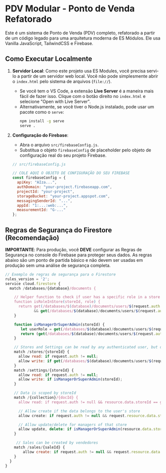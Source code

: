 # PDV Modular - Ponto de Venda Refatorado

Este é um sistema de Ponto de Venda (PDV) completo, refatorado a partir de um código legado para uma arquitetura moderna de ES Módulos. Ele usa Vanilla JavaScript, TailwindCSS e Firebase.

## Como Executar Localmente

1.  **Servidor Local**: Como este projeto usa ES Modules, você precisa servi-lo a partir de um servidor web local. Você não pode simplesmente abrir o `index.html` pelo sistema de arquivos (`file://`).
    * Se você tem o VS Code, a extensão **Live Server** é a maneira mais fácil de fazer isso. Clique com o botão direito no `index.html` e selecione "Open with Live Server".
    * Alternativamente, se você tiver o Node.js instalado, pode usar um pacote como o `serve`:
        ```bash
        npm install -g serve
        serve .
        ```

2.  **Configuração do Firebase**:
    * Abra o arquivo `src/firebaseConfig.js`.
    * Substitua o objeto `firebaseConfig` de placeholder pelo objeto de configuração real do seu projeto Firebase.

    ```javascript
    // src/firebaseConfig.js

    // COLE AQUI O OBJETO DE CONFIGURAÇÃO DO SEU FIREBASE
    const firebaseConfig = {
      apiKey: "AIza...",
      authDomain: "your-project.firebaseapp.com",
      projectId: "your-project",
      storageBucket: "your-project.appspot.com",
      messagingSenderId: "...",
      appId: "1:...:web:...",
      measurementId: "G-..."
    };
    ```

## Regras de Segurança do Firestore (Recomendação)

**IMPORTANTE**: Para produção, você **DEVE** configurar as Regras de Segurança no console do Firebase para proteger seus dados. As regras abaixo são um ponto de partida básico e não devem ser usadas em produção sem uma análise de segurança completa.

```js
// Exemplo de regras de segurança para o Firestore
rules_version = '2';
service cloud.firestore {
  match /databases/{database}/documents {

    // Helper function to check if user has a specific role in a store
    function isRoleInStore(storeId, role) {
      return get(/databases/$(database)/documents/users/$(request.auth.uid)).data.storeId == storeId
             && get(/databases/$(database)/documents/users/$(request.auth.uid)).data.role == role;
    }

    function isManagerOrSuperAdmin(storeId) {
       let userRole = get(/databases/$(database)/documents/users/$(request.auth.uid)).data.role;
       return (get(/databases/$(database)/documents/users/$(request.auth.uid)).data.storeId == storeId && userRole == 'gerente') || userRole == 'superadmin';
    }

    // Stores and Settings can be read by any authenticated user, but only written by superadmin
    match /stores/{storeId} {
      allow read: if request.auth != null;
      allow write: if get(/databases/$(database)/documents/users/$(request.auth.uid)).data.role == 'superadmin';
    }
    match /settings/{storeId} {
      allow read: if request.auth != null;
      allow write: if isManagerOrSuperAdmin(storeId);
    }

    // Data is scoped by storeId
    match /{collection}/{docId} {
      allow read: if request.auth != null && resource.data.storeId == get(/databases/$(database)/documents/users/$(request.auth.uid)).data.storeId;

      // Allow create if the data belongs to the user's store
      allow create: if request.auth != null && request.resource.data.storeId == get(/databases/$(database)/documents/users/$(request.auth.uid)).data.storeId;

      // Allow update/delete for managers of that store
      allow update, delete: if isManagerOrSuperAdmin(resource.data.storeId);
    }

     // Sales can be created by vendedores
    match /sales/{saleId} {
        allow create: if request.auth != null && request.resource.data.storeId == get(/databases/$(database)/documents/users/$(request.auth.uid)).data.storeId;
    }
  }
}